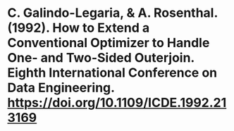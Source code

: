 # C. Galindo-Legaria, & A. Rosenthal. (1992). How to Extend a Conventional Optimizer to Handle One- and Two-Sided Outerjoin. Eighth International Conference on Data Engineering. https://doi.org/10.1109/ICDE.1992.213169
